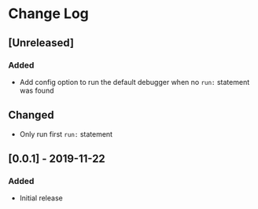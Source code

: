 # Change Log

## [Unreleased]

### Added

- Add config option to run the default debugger when no `run:` statement was found

## Changed

- Only run first `run:` statement

## [0.0.1] - 2019-11-22

### Added

- Initial release
